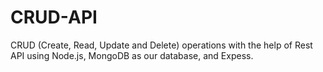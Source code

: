 # CRUD-API
CRUD (Create, Read, Update and Delete) operations with the help of Rest API using Node.js, MongoDB as our database, and Expess.
